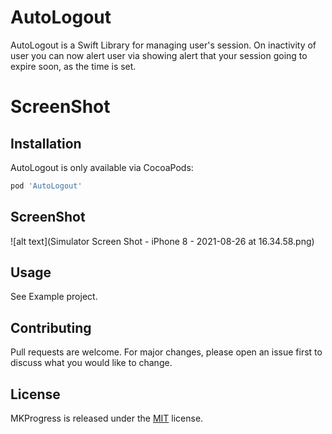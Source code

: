 # AutoLogout

AutoLogout is a Swift Library for managing user's session. On inactivity of user you can now alert user via showing alert that your session going to expire soon, as the time is set.

# ScreenShot


## Installation
AutoLogout is only available via CocoaPods: 
```bash
pod 'AutoLogout'
```

## ScreenShot
![alt text](Simulator Screen Shot - iPhone 8 - 2021-08-26 at 16.34.58.png)

## Usage
See Example project.


## Contributing
Pull requests are welcome. For major changes, please open an issue first to discuss what you would like to change.

## License
MKProgress is released under the [MIT](https://choosealicense.com/licenses/mit/) license.
